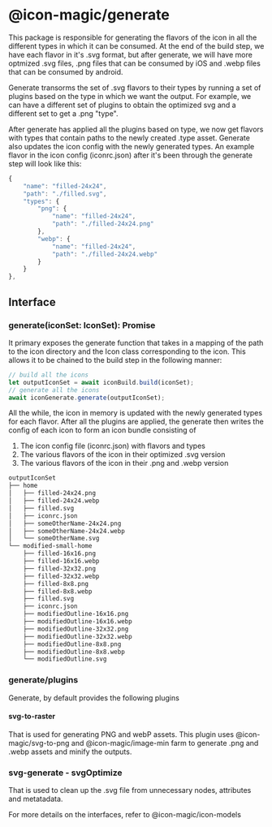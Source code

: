 # @icon-magic/generate

This package is responsible for generating the flavors of the icon in all the
different types in which it can be consumed. At the end of the build step, we
have each flavor in it's .svg format, but after generate, we will have more
optmized .svg files, .png files that can be consumed by iOS and .webp files that
can be consumed by android.

Generate transorms the set of .svg flavors to their types by running a set of
plugins based on the type in which we want the output. For example, we can have
a different set of plugins to obtain the optimized svg and a different set to
get a .png "type".

After generate has applied all the plugins based on type, we now get flavors
with types that contain paths to the newly created .type asset. Generate also
updates the icon config with the newly generated types. An example flavor in the
icon config (iconrc.json) after it's been through the generate step will look like
this:

```typescript
{
    "name": "filled-24x24",
    "path": "./filled.svg",
    "types": {
        "png": {
            "name": "filled-24x24",
            "path": "./filled-24x24.png"
        },
        "webp": {
            "name": "filled-24x24",
            "path": "./filled-24x24.webp"
        }
    }
},
```

## Interface

### generate(iconSet: IconSet): Promise<void>

It primary exposes the generate function that takes in a mapping of the path to the
icon directory and the Icon class corresponding to the icon. This allows it to
be chained to the build step in the following manner:

```typescript
// build all the icons
let outputIconSet = await iconBuild.build(iconSet);
// generate all the icons
await iconGenerate.generate(outputIconSet);
```

All the while, the icon in memory is updated with the newly generated types for
each flavor. After all the plugins are applied, the generate then writes the
config of each icon to form an icon bundle consisting of

1. The icon config file (iconrc.json) with flavors and types
2. The various flavors of the icon in their optimized .svg version
3. The various flavors of the icon in their .png and .webp version

```bash
outputIconSet
├── home
│   ├── filled-24x24.png
│   ├── filled-24x24.webp
│   ├── filled.svg
│   ├── iconrc.json
│   ├── someOtherName-24x24.png
│   ├── someOtherName-24x24.webp
│   └── someOtherName.svg
└── modified-small-home
    ├── filled-16x16.png
    ├── filled-16x16.webp
    ├── filled-32x32.png
    ├── filled-32x32.webp
    ├── filled-8x8.png
    ├── filled-8x8.webp
    ├── filled.svg
    ├── iconrc.json
    ├── modifiedOutline-16x16.png
    ├── modifiedOutline-16x16.webp
    ├── modifiedOutline-32x32.png
    ├── modifiedOutline-32x32.webp
    ├── modifiedOutline-8x8.png
    ├── modifiedOutline-8x8.webp
    └── modifiedOutline.svg
```

### generate/plugins

Generate, by default provides the following plugins

#### svg-to-raster

That is used for generating PNG and webP assets. This plugin uses
@icon-magic/svg-to-png and @icon-magic/image-min farm to generate .png and .webp
assets and minify the outputs.

### svg-generate - svgOptimize

That is used to clean up the .svg file from unnecessary nodes, attributes and
metatadata.

For more details on the interfaces, refer to @icon-magic/icon-models
